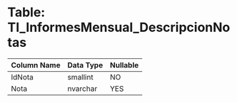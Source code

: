 # Table: TI_InformesMensual_DescripcionNotas

| Column Name | Data Type | Nullable |
|-------------|-----------|----------|
| IdNota | smallint | NO |
| Nota | nvarchar | YES |
